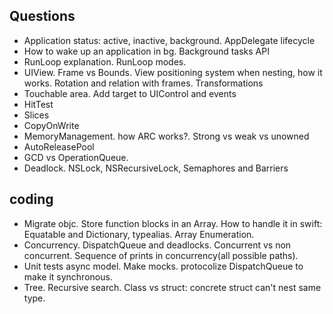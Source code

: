 ## Questions

* Application status: active, inactive, background. AppDelegate lifecycle
* How to wake up an application in bg. Background tasks API
* RunLoop explanation. RunLoop modes.
* UIView. Frame vs Bounds. View positioning system when nesting, how it works. Rotation and relation with frames. Transformations
* Touchable area. Add target to UIControl and events
* HitTest
* Slices
* CopyOnWrite
* MemoryManagement. how ARC works?. Strong vs weak vs unowned
* AutoReleasePool
* GCD vs OperationQueue.
* Deadlock. NSLock, NSRecursiveLock, Semaphores and Barriers

## coding

* Migrate objc. Store function blocks in an Array. How to handle it in swift: Equatable and Dictionary, typealias. Array Enumeration.
* Concurrency. DispatchQueue and deadlocks. Concurrent vs non concurrent. Sequence of prints in concurrency(all possible paths).
* Unit tests async model. Make mocks. protocolize DispatchQueue to make it synchronous.
* Tree. Recursive search. Class vs struct: concrete struct can't nest same type.
